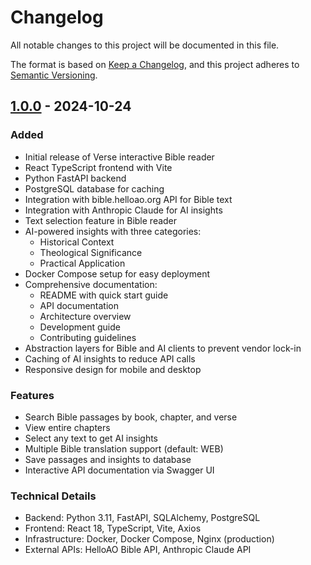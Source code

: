 # Changelog

All notable changes to this project will be documented in this file.

The format is based on [Keep a Changelog](https://keepachangelog.com/en/1.0.0/),
and this project adheres to [Semantic Versioning](https://semver.org/spec/v2.0.0.html).

## [1.0.0] - 2024-10-24

### Added
- Initial release of Verse interactive Bible reader
- React TypeScript frontend with Vite
- Python FastAPI backend
- PostgreSQL database for caching
- Integration with bible.helloao.org API for Bible text
- Integration with Anthropic Claude for AI insights
- Text selection feature in Bible reader
- AI-powered insights with three categories:
  - Historical Context
  - Theological Significance
  - Practical Application
- Docker Compose setup for easy deployment
- Comprehensive documentation:
  - README with quick start guide
  - API documentation
  - Architecture overview
  - Development guide
  - Contributing guidelines
- Abstraction layers for Bible and AI clients to prevent vendor lock-in
- Caching of AI insights to reduce API calls
- Responsive design for mobile and desktop

### Features
- Search Bible passages by book, chapter, and verse
- View entire chapters
- Select any text to get AI insights
- Multiple Bible translation support (default: WEB)
- Save passages and insights to database
- Interactive API documentation via Swagger UI

### Technical Details
- Backend: Python 3.11, FastAPI, SQLAlchemy, PostgreSQL
- Frontend: React 18, TypeScript, Vite, Axios
- Infrastructure: Docker, Docker Compose, Nginx (production)
- External APIs: HelloAO Bible API, Anthropic Claude API

[1.0.0]: https://github.com/nihilok/Verse/releases/tag/v1.0.0
